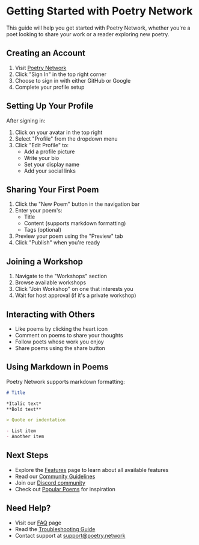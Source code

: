 # Getting Started with Poetry Network

This guide will help you get started with Poetry Network, whether you're a poet looking to share your work or a reader exploring new poetry.

## Creating an Account

1. Visit [Poetry Network](https://poetry.network)
2. Click "Sign In" in the top right corner
3. Choose to sign in with either GitHub or Google
4. Complete your profile setup

## Setting Up Your Profile

After signing in:

1. Click on your avatar in the top right
2. Select "Profile" from the dropdown menu
3. Click "Edit Profile" to:
   - Add a profile picture
   - Write your bio
   - Set your display name
   - Add your social links

## Sharing Your First Poem

1. Click the "New Poem" button in the navigation bar
2. Enter your poem's:
   - Title
   - Content (supports markdown formatting)
   - Tags (optional)
3. Preview your poem using the "Preview" tab
4. Click "Publish" when you're ready

## Joining a Workshop

1. Navigate to the "Workshops" section
2. Browse available workshops
3. Click "Join Workshop" on one that interests you
4. Wait for host approval (if it's a private workshop)

## Interacting with Others

- Like poems by clicking the heart icon
- Comment on poems to share your thoughts
- Follow poets whose work you enjoy
- Share poems using the share button

## Using Markdown in Poems

Poetry Network supports markdown formatting:

```markdown
# Title

*Italic text*
**Bold text**

> Quote or indentation

- List item
- Another item
```

## Next Steps

- Explore the [Features](Features) page to learn about all available features
- Read our [Community Guidelines](Community-Guidelines)
- Join our [Discord community](https://discord.gg/poetry-network)
- Check out [Popular Poems](https://poetry.network/explore) for inspiration

## Need Help?

- Visit our [FAQ](FAQ) page
- Read the [Troubleshooting Guide](Troubleshooting)
- Contact support at support@poetry.network 
